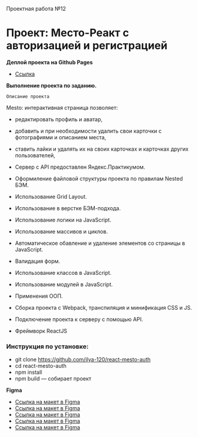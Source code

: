 Проектная работа №12
# Проект: Место-Реакт с авторизацией и регистрацией

**Деплой проекта на Github Pages**

* [Ссылка](https://ilya-120.github.io/react-mesto-auth/)


**Выполнение проекта по заданию.**

    Описание проекта
Mesto: интерактивная страница позволяет:
 * редактировать профиль и аватар,
 * добавить и при необходимости удалить свои карточки с фотографиями и описанием места,
 * ставить лайки и удалять их на своих карточках и карточках других пользователей,
 * Сервер с API предоставлен Яндекс.Практикумом.


* Оформиление файловой структуры проекта по правилам Nested БЭМ.
* Использование Grid Layout.
* Использование в верстке БЭМ-подхода.
* Использование логики на JavaScript.
* Использование массивов и циклов.
* Автоматическое обавление и удаление элементов со страницы в JavaScript.
* Валидация форм.
* Использование классов в JavaScript.
* Использование модулей в JavaScript.
* Применения ООП.
* Cборка проекта с Webpack, транспиляция и минификация CSS и JS.
* Подключение проекта к серверу с помощью API.
* Фреймворк ReactJS


### Инструкция по установке:

* git clone https://github.com/ilya-120/react-mesto-auth
* cd react-mesto-auth
* npm install
* npm build — собирает проект

**Figma**

* [Ссылка на макет в Figma](https://www.figma.com/file/2cn9N9jSkmxD84oJik7xL7/JavaScript.-Sprint-4?node-id=0%3A1)
* [Ссылка на макет в Figma](https://www.figma.com/file/bjyvbKKJN2naO0ucURl2Z0/JavaScript.-Sprint-5?node-id=0%3A1)
* [Ссылка на макет в Figma](https://www.figma.com/file/kRVLKwYG3d1HGLvh7JFWRT/JavaScript.-Sprint-6?node-id=0%3A1)
* [Ссылка на макет в Figma](https://www.figma.com/file/PSdQFRHoxXJFs2FH8IXViF/JavaScript-9-sprint?node-id=0%3A1)
* [Ссылка на макет в Figma](https://www.figma.com/file/5H3gsn5lIGPwzBPby9jAOo/Sprint-14-RU?node-id=0%3A1)
